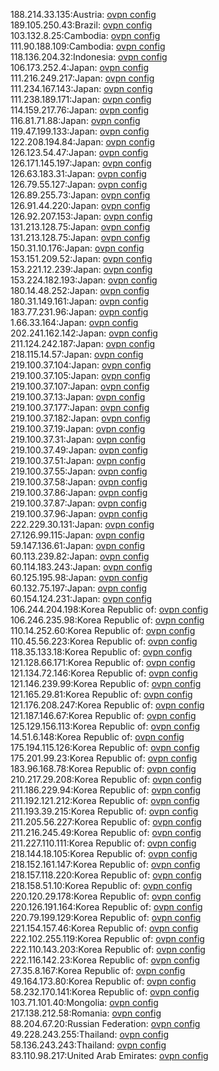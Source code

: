 188.214.33.135:Austria: [ovpn config](vpn/188_214_33_135.ovpn)  
189.105.250.43:Brazil: [ovpn config](vpn/189_105_250_43.ovpn)  
103.132.8.25:Cambodia: [ovpn config](vpn/103_132_8_25.ovpn)  
111.90.188.109:Cambodia: [ovpn config](vpn/111_90_188_109.ovpn)  
118.136.204.32:Indonesia: [ovpn config](vpn/118_136_204_32.ovpn)  
106.173.252.4:Japan: [ovpn config](vpn/106_173_252_4.ovpn)  
111.216.249.217:Japan: [ovpn config](vpn/111_216_249_217.ovpn)  
111.234.167.143:Japan: [ovpn config](vpn/111_234_167_143.ovpn)  
111.238.189.171:Japan: [ovpn config](vpn/111_238_189_171.ovpn)  
114.159.217.76:Japan: [ovpn config](vpn/114_159_217_76.ovpn)  
116.81.71.88:Japan: [ovpn config](vpn/116_81_71_88.ovpn)  
119.47.199.133:Japan: [ovpn config](vpn/119_47_199_133.ovpn)  
122.208.194.84:Japan: [ovpn config](vpn/122_208_194_84.ovpn)  
126.123.54.47:Japan: [ovpn config](vpn/126_123_54_47.ovpn)  
126.171.145.197:Japan: [ovpn config](vpn/126_171_145_197.ovpn)  
126.63.183.31:Japan: [ovpn config](vpn/126_63_183_31.ovpn)  
126.79.55.127:Japan: [ovpn config](vpn/126_79_55_127.ovpn)  
126.89.255.73:Japan: [ovpn config](vpn/126_89_255_73.ovpn)  
126.91.44.220:Japan: [ovpn config](vpn/126_91_44_220.ovpn)  
126.92.207.153:Japan: [ovpn config](vpn/126_92_207_153.ovpn)  
131.213.128.75:Japan: [ovpn config](vpn/131_213_128_75.ovpn)  
131.213.128.75:Japan: [ovpn config](vpn/131_213_128_75.ovpn)  
150.31.10.176:Japan: [ovpn config](vpn/150_31_10_176.ovpn)  
153.151.209.52:Japan: [ovpn config](vpn/153_151_209_52.ovpn)  
153.221.12.239:Japan: [ovpn config](vpn/153_221_12_239.ovpn)  
153.224.182.193:Japan: [ovpn config](vpn/153_224_182_193.ovpn)  
180.14.48.252:Japan: [ovpn config](vpn/180_14_48_252.ovpn)  
180.31.149.161:Japan: [ovpn config](vpn/180_31_149_161.ovpn)  
183.77.231.96:Japan: [ovpn config](vpn/183_77_231_96.ovpn)  
1.66.33.164:Japan: [ovpn config](vpn/1_66_33_164.ovpn)  
202.241.162.142:Japan: [ovpn config](vpn/202_241_162_142.ovpn)  
211.124.242.187:Japan: [ovpn config](vpn/211_124_242_187.ovpn)  
218.115.14.57:Japan: [ovpn config](vpn/218_115_14_57.ovpn)  
219.100.37.104:Japan: [ovpn config](vpn/219_100_37_104.ovpn)  
219.100.37.105:Japan: [ovpn config](vpn/219_100_37_105.ovpn)  
219.100.37.107:Japan: [ovpn config](vpn/219_100_37_107.ovpn)  
219.100.37.13:Japan: [ovpn config](vpn/219_100_37_13.ovpn)  
219.100.37.177:Japan: [ovpn config](vpn/219_100_37_177.ovpn)  
219.100.37.182:Japan: [ovpn config](vpn/219_100_37_182.ovpn)  
219.100.37.19:Japan: [ovpn config](vpn/219_100_37_19.ovpn)  
219.100.37.31:Japan: [ovpn config](vpn/219_100_37_31.ovpn)  
219.100.37.49:Japan: [ovpn config](vpn/219_100_37_49.ovpn)  
219.100.37.51:Japan: [ovpn config](vpn/219_100_37_51.ovpn)  
219.100.37.55:Japan: [ovpn config](vpn/219_100_37_55.ovpn)  
219.100.37.58:Japan: [ovpn config](vpn/219_100_37_58.ovpn)  
219.100.37.86:Japan: [ovpn config](vpn/219_100_37_86.ovpn)  
219.100.37.87:Japan: [ovpn config](vpn/219_100_37_87.ovpn)  
219.100.37.96:Japan: [ovpn config](vpn/219_100_37_96.ovpn)  
222.229.30.131:Japan: [ovpn config](vpn/222_229_30_131.ovpn)  
27.126.99.115:Japan: [ovpn config](vpn/27_126_99_115.ovpn)  
59.147.136.61:Japan: [ovpn config](vpn/59_147_136_61.ovpn)  
60.113.239.82:Japan: [ovpn config](vpn/60_113_239_82.ovpn)  
60.114.183.243:Japan: [ovpn config](vpn/60_114_183_243.ovpn)  
60.125.195.98:Japan: [ovpn config](vpn/60_125_195_98.ovpn)  
60.132.75.197:Japan: [ovpn config](vpn/60_132_75_197.ovpn)  
60.154.124.231:Japan: [ovpn config](vpn/60_154_124_231.ovpn)  
106.244.204.198:Korea Republic of: [ovpn config](vpn/106_244_204_198.ovpn)  
106.246.235.98:Korea Republic of: [ovpn config](vpn/106_246_235_98.ovpn)  
110.14.252.60:Korea Republic of: [ovpn config](vpn/110_14_252_60.ovpn)  
110.45.56.223:Korea Republic of: [ovpn config](vpn/110_45_56_223.ovpn)  
118.35.133.18:Korea Republic of: [ovpn config](vpn/118_35_133_18.ovpn)  
121.128.66.171:Korea Republic of: [ovpn config](vpn/121_128_66_171.ovpn)  
121.134.72.146:Korea Republic of: [ovpn config](vpn/121_134_72_146.ovpn)  
121.146.239.99:Korea Republic of: [ovpn config](vpn/121_146_239_99.ovpn)  
121.165.29.81:Korea Republic of: [ovpn config](vpn/121_165_29_81.ovpn)  
121.176.208.247:Korea Republic of: [ovpn config](vpn/121_176_208_247.ovpn)  
121.187.146.67:Korea Republic of: [ovpn config](vpn/121_187_146_67.ovpn)  
125.129.156.113:Korea Republic of: [ovpn config](vpn/125_129_156_113.ovpn)  
14.51.6.148:Korea Republic of: [ovpn config](vpn/14_51_6_148.ovpn)  
175.194.115.126:Korea Republic of: [ovpn config](vpn/175_194_115_126.ovpn)  
175.201.99.23:Korea Republic of: [ovpn config](vpn/175_201_99_23.ovpn)  
183.96.168.78:Korea Republic of: [ovpn config](vpn/183_96_168_78.ovpn)  
210.217.29.208:Korea Republic of: [ovpn config](vpn/210_217_29_208.ovpn)  
211.186.229.94:Korea Republic of: [ovpn config](vpn/211_186_229_94.ovpn)  
211.192.121.212:Korea Republic of: [ovpn config](vpn/211_192_121_212.ovpn)  
211.193.39.215:Korea Republic of: [ovpn config](vpn/211_193_39_215.ovpn)  
211.205.56.227:Korea Republic of: [ovpn config](vpn/211_205_56_227.ovpn)  
211.216.245.49:Korea Republic of: [ovpn config](vpn/211_216_245_49.ovpn)  
211.227.110.111:Korea Republic of: [ovpn config](vpn/211_227_110_111.ovpn)  
218.144.18.105:Korea Republic of: [ovpn config](vpn/218_144_18_105.ovpn)  
218.152.161.147:Korea Republic of: [ovpn config](vpn/218_152_161_147.ovpn)  
218.157.118.220:Korea Republic of: [ovpn config](vpn/218_157_118_220.ovpn)  
218.158.51.10:Korea Republic of: [ovpn config](vpn/218_158_51_10.ovpn)  
220.120.29.178:Korea Republic of: [ovpn config](vpn/220_120_29_178.ovpn)  
220.126.191.164:Korea Republic of: [ovpn config](vpn/220_126_191_164.ovpn)  
220.79.199.129:Korea Republic of: [ovpn config](vpn/220_79_199_129.ovpn)  
221.154.157.46:Korea Republic of: [ovpn config](vpn/221_154_157_46.ovpn)  
222.102.255.119:Korea Republic of: [ovpn config](vpn/222_102_255_119.ovpn)  
222.110.143.203:Korea Republic of: [ovpn config](vpn/222_110_143_203.ovpn)  
222.116.142.23:Korea Republic of: [ovpn config](vpn/222_116_142_23.ovpn)  
27.35.8.167:Korea Republic of: [ovpn config](vpn/27_35_8_167.ovpn)  
49.164.173.80:Korea Republic of: [ovpn config](vpn/49_164_173_80.ovpn)  
58.232.170.141:Korea Republic of: [ovpn config](vpn/58_232_170_141.ovpn)  
103.71.101.40:Mongolia: [ovpn config](vpn/103_71_101_40.ovpn)  
217.138.212.58:Romania: [ovpn config](vpn/217_138_212_58.ovpn)  
88.204.67.20:Russian Federation: [ovpn config](vpn/88_204_67_20.ovpn)  
49.228.243.255:Thailand: [ovpn config](vpn/49_228_243_255.ovpn)  
58.136.243.243:Thailand: [ovpn config](vpn/58_136_243_243.ovpn)  
83.110.98.217:United Arab Emirates: [ovpn config](vpn/83_110_98_217.ovpn)  
